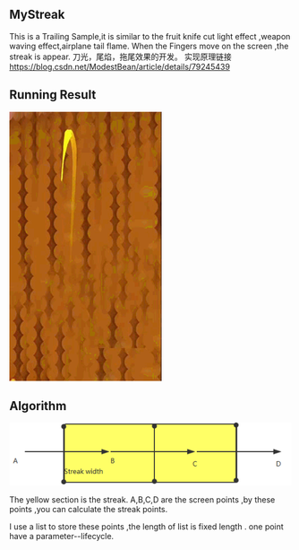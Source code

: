## MyStreak
This is a Trailing Sample,it is similar to the fruit knife cut light effect ,weapon waving effect,airplane tail flame.
When the Fingers move on the screen ,the streak is appear.
刀光，尾焰，拖尾效果的开发。 实现原理链接 https://blog.csdn.net/ModestBean/article/details/79245439
## Running Result
![这里写图片描述](./result/result.gif)
## Algorithm 
![这里写图片描述](./result/yuan1.png)

The yellow section is the streak.	A,B,C,D are the screen points ,by these points ,you can calculate the streak points.

I use a list to store these points ,the length of list is fixed length . one point have a parameter--lifecycle.
